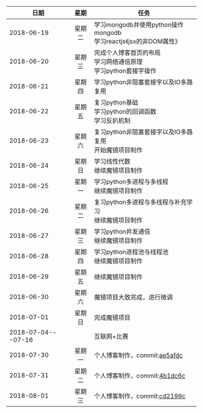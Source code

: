 |日期|星期|任务|
| - |:-:| - |
|2018-06-19|星期二|学习mongodb并使用python操作mongodb<br />学习reactjs《jsx的非DOM属性》|
|2018-06-20|星期三|完成个人博客首页的布局<br />学习网络通信原理<br />学习python套接字操作|
|2018-06-21|星期四|学习python非阻塞套接字以及IO多路复用|
|2018-06-22|星期五|复习python基础<br />学习python的回调函数<br />学习反扒机制|
|2018-06-23|星期六|复习python非阻塞套接字以及IO多路复用<br />开始魔镜项目制作|
|2018-06-24|星期日|学习线性代数<br />继续魔镜项目制作|
|2018-06-25|星期一|学习python多进程与多线程<br />继续魔镜项目制作|
|2018-06-26|星期二|复习python多进程与多线程与补充学习<br />继续魔镜项目制作|
|2018-06-27|星期三|学习python并发通信<br />继续魔镜项目制作|
|2018-06-28|星期四|学习python进程池与线程池<br />继续魔镜项目制作|
|2018-06-29|星期五|继续魔镜项目制作|
|2018-06-30|星期六|魔镜项目大致完成，进行微调|
|2018-07-01|星期日|完成魔镜项目|
|2018-07-04---07-16||互联网+比赛|
|2018-07-30|星期一|个人博客制作，commit:[ae5afdc](https://github.com/musistudio/Ylog/commit/aefa5dc2b7c700ce5f14f30b235c38908ec67f74)|
|2018-07-31|星期二|个人博客制作，commit:[4b1dc6c](https://github.com/musistudio/Ylog/commit/4b1dc6cfae7b8bc5d668325499c6f923bd8c4202)|
|2018-08-01|星期三|个人博客制作，commit:[cd2199c](https://github.com/musistudio/Ylog/commit/cd2199ce2a151c118bad60a83b16b4428ea03d7b)|
